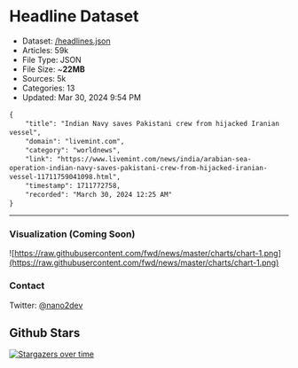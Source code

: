 # Headline Dataset

- Dataset: [/headlines.json](https://raw.githubusercontent.com/fwd/news/master/headlines.json) 
- Articles: 59k
- File Type: JSON
- File Size: ~**22MB**
- Sources: 5k
- Categories: 13
- Updated: Mar 30, 2024 9:54 PM

```
{
    "title": "Indian Navy saves Pakistani crew from hijacked Iranian vessel",
    "domain": "livemint.com",
    "category": "worldnews",
    "link": "https://www.livemint.com/news/india/arabian-sea-operation-indian-navy-saves-pakistani-crew-from-hijacked-iranian-vessel-11711759041098.html",
    "timestamp": 1711772758,
    "recorded": "March 30, 2024 12:25 AM"
}
```

---

### Visualization (Coming Soon)

![https://raw.githubusercontent.com/fwd/news/master/charts/chart-1.png](https://raw.githubusercontent.com/fwd/news/master/charts/chart-1.png)

### Contact 

Twitter: [@nano2dev](https://twitter.com/nano2dev)

## Github Stars

[![Stargazers over time](https://starchart.cc/fwd/news.svg)](https://starchart.cc/fwd/news)
